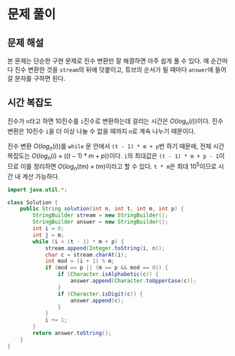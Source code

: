 # 문제 풀이

## 문제 해설

본 문제는 단순한 구현 문제로 진수 변환만 잘 해결하면 아주 쉽게 풀 수 있다. 매 순간마다 진수 변환한 것을 `stream`의 뒤에 덧붙이고, 튜브의 순서가 될 때마다 `answer`에 들어갈 문자를 구하면 된다.

## 시간 복잡도

진수가 `n`라고 하면 10진수를 `i`진수로 변환하는데 걸리는 시간은 $O(log_n(i))$이다. 진수 변환은 10진수 `i`을 더 이상 나눌 수 없을 때까지 `n`로 계속 나누기 때문이다.

진수 변환 $O(log_n(i))$를 `while` 문 안에서 `(t - 1) * m + p`번 하기 때문에, 전체 시간 복잡도는 $O(log_n(i) \times ((t - 1) * m + p))$이다. `i`의 최대값은 `(t - 1) * m + p - 1`이므로 이를 정리하면 $O(log_n(tm) \times tm)$이라고 할 수 있다. `t * m`은 최대 $10^5$이므로 시간 내 계산 가능하다.

```java
import java.util.*;

class Solution {
    public String solution(int n, int t, int m, int p) {
        StringBuilder stream = new StringBuilder();
        StringBuilder answer = new StringBuilder();
        int i = 0;
        int j = m;
        while (i < (t - 1) * m + p) {
            stream.append(Integer.toString(i, n));
            char c = stream.charAt(i);
            int mod = (i + 1) % m;
            if (mod == p || (m == p && mod == 0)) {
                if (Character.isAlphabetic(c)) {
                    answer.append(Character.toUpperCase(c));
                }
                if (Character.isDigit(c)) {
                    answer.append(c);
                }
            }
            i += 1;
        }
        return answer.toString();
    }
}
```
